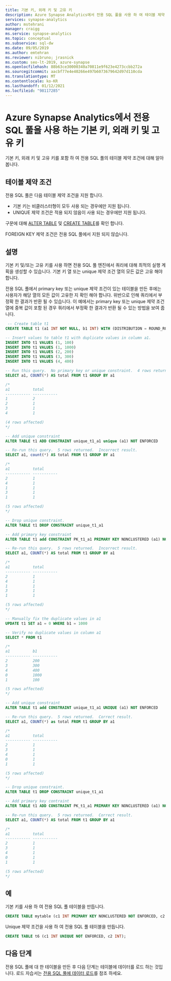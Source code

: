 ```yaml
---
title: 기본 키, 외래 키 및 고유 키
description: Azure Synapse Analytics에서 전용 SQL 풀을 사용 하 여 테이블 제약 조건 지원
services: synapse-analytics
author: mstehrani
manager: craigg
ms.service: synapse-analytics
ms.topic: conceptual
ms.subservice: sql-dw
ms.date: 09/05/2019
ms.author: emtehran
ms.reviewer: nibruno; jrasnick
ms.custom: seo-lt-2019, azure-synapse
ms.openlocfilehash: 88b63ce30000340a70811e9f623e4273ccbb272a
ms.sourcegitcommit: aacbf77e4e40266e497b6073679642d97d110cda
ms.translationtype: MT
ms.contentlocale: ko-KR
ms.lasthandoff: 01/12/2021
ms.locfileid: "98117285"
---
```

# <a name="primary-key-foreign-key-and-unique-key-using-dedicated-sql-pool-in-azure-synapse-analytics"></a>Azure Synapse Analytics에서 전용 SQL 풀을 사용 하는 기본 키, 외래 키 및 고유 키

기본 키, 외래 키 및 고유 키를 포함 하 여 전용 SQL 풀의 테이블 제약 조건에 대해 알아봅니다.

## <a name="table-constraints"></a>테이블 제약 조건

전용 SQL 풀은 다음 테이블 제약 조건을 지원 합니다. 
- 기본 키는 비클러스터형이 모두 사용 되는 경우에만 지원 됩니다.    
- UNIQUE 제약 조건은 적용 되지 않음이 사용 되는 경우에만 지원 됩니다.

구문에 대해 [ALTER TABLE](/sql/t-sql/statements/alter-table-transact-sql) 및 [CREATE TABLE](/sql/t-sql/statements/create-table-azure-sql-data-warehouse)를 확인 합니다. 

FOREIGN KEY 제약 조건은 전용 SQL 풀에서 지원 되지 않습니다.  


## <a name="remarks"></a>설명

기본 키 및/또는 고유 키를 사용 하면 전용 SQL 풀 엔진에서 쿼리에 대해 최적의 실행 계획을 생성할 수 있습니다.  기본 키 열 또는 unique 제약 조건 열의 모든 값은 고유 해야 합니다.

전용 SQL 풀에서 primary key 또는 unique 제약 조건이 있는 테이블을 만든 후에는 사용자가 해당 열의 모든 값이 고유한 지 확인 해야 합니다.  위반으로 인해 쿼리에서 부정확 한 결과가 반환 될 수 있습니다.  이 예에서는 primary key 또는 unique 제약 조건 열에 중복 값이 포함 된 경우 쿼리에서 부정확 한 결과가 반환 될 수 있는 방법을 보여 줍니다.  

```sql
 -- Create table t1
CREATE TABLE t1 (a1 INT NOT NULL, b1 INT) WITH (DISTRIBUTION = ROUND_ROBIN)

-- Insert values to table t1 with duplicate values in column a1.
INSERT INTO t1 VALUES (1, 100)
INSERT INTO t1 VALUES (1, 1000)
INSERT INTO t1 VALUES (2, 200)
INSERT INTO t1 VALUES (3, 300)
INSERT INTO t1 VALUES (4, 400)

-- Run this query.  No primary key or unique constraint.  4 rows returned. Correct result.
SELECT a1, COUNT(*) AS total FROM t1 GROUP BY a1

/*
a1          total
----------- -----------
1           2
2           1
3           1
4           1

(4 rows affected)
*/

-- Add unique constraint
ALTER TABLE t1 ADD CONSTRAINT unique_t1_a1 unique (a1) NOT ENFORCED

-- Re-run this query.  5 rows returned.  Incorrect result.
SELECT a1, count(*) AS total FROM t1 GROUP BY a1

/*
a1          total
----------- -----------
2           1
4           1
1           1
3           1
1           1

(5 rows affected)
*/

-- Drop unique constraint.
ALTER TABLE t1 DROP CONSTRAINT unique_t1_a1

-- Add primary key constraint
ALTER TABLE t1 add CONSTRAINT PK_t1_a1 PRIMARY KEY NONCLUSTERED (a1) NOT ENFORCED

-- Re-run this query.  5 rows returned.  Incorrect result.
SELECT a1, COUNT(*) AS total FROM t1 GROUP BY a1

/*
a1          total
----------- -----------
2           1
4           1
1           1
3           1
1           1

(5 rows affected)
*/

-- Manually fix the duplicate values in a1
UPDATE t1 SET a1 = 0 WHERE b1 = 1000

-- Verify no duplicate values in column a1 
SELECT * FROM t1

/*
a1          b1
----------- -----------
2           200
3           300
4           400
0           1000
1           100

(5 rows affected)
*/

-- Add unique constraint
ALTER TABLE t1 add CONSTRAINT unique_t1_a1 UNIQUE (a1) NOT ENFORCED  

-- Re-run this query.  5 rows returned.  Correct result.
SELECT a1, COUNT(*) as total FROM t1 GROUP BY a1

/*
a1          total
----------- -----------
2           1
3           1
4           1
0           1
1           1

(5 rows affected)
*/

-- Drop unique constraint.
ALTER TABLE t1 DROP CONSTRAINT unique_t1_a1

-- Add primary key contraint
ALTER TABLE t1 ADD CONSTRAINT PK_t1_a1 PRIMARY KEY NONCLUSTERED (a1) NOT ENFORCED

-- Re-run this query.  5 rows returned.  Correct result.
SELECT a1, COUNT(*) AS total FROM t1 GROUP BY a1

/*
a1          total
----------- -----------
2           1
3           1
4           1
0           1
1           1

(5 rows affected)
*/

```

## <a name="examples"></a>예

기본 키를 사용 하 여 전용 SQL 풀 테이블을 만듭니다. 

```sql 
CREATE TABLE mytable (c1 INT PRIMARY KEY NONCLUSTERED NOT ENFORCED, c2 INT);
```

Unique 제약 조건을 사용 하 여 전용 SQL 풀 테이블을 만듭니다.

```sql
CREATE TABLE t6 (c1 INT UNIQUE NOT ENFORCED, c2 INT);
```

## <a name="next-steps"></a>다음 단계

전용 SQL 풀에 대 한 테이블을 만든 후 다음 단계는 테이블에 데이터를 로드 하는 것입니다. 로드 자습서는 [전용 SQL 풀에 데이터 로드](load-data-wideworldimportersdw.md)를 참조 하세요.